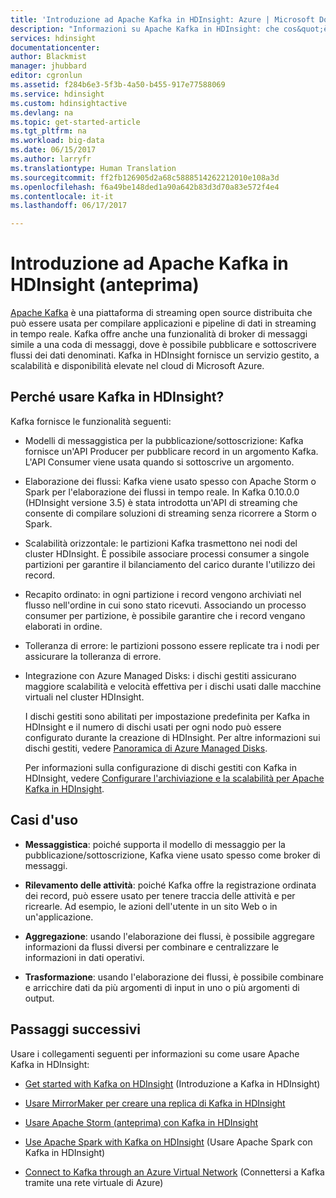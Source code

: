 ```yaml
---
title: 'Introduzione ad Apache Kafka in HDInsight: Azure | Microsoft Docs'
description: "Informazioni su Apache Kafka in HDInsight: che cos&quot;è, quale funzione svolge e dove trovare esempi e informazioni introduttive."
services: hdinsight
documentationcenter: 
author: Blackmist
manager: jhubbard
editor: cgronlun
ms.assetid: f284b6e3-5f3b-4a50-b455-917e77588069
ms.service: hdinsight
ms.custom: hdinsightactive
ms.devlang: na
ms.topic: get-started-article
ms.tgt_pltfrm: na
ms.workload: big-data
ms.date: 06/15/2017
ms.author: larryfr
ms.translationtype: Human Translation
ms.sourcegitcommit: ff2fb126905d2a68c5888514262212010e108a3d
ms.openlocfilehash: f6a49be148ded1a90a642b83d3d70a83e572f4e4
ms.contentlocale: it-it
ms.lasthandoff: 06/17/2017

---
```

# <a name="introducing-apache-kafka-on-hdinsight-preview"></a>Introduzione ad Apache Kafka in HDInsight (anteprima)

[Apache Kafka](https://kafka.apache.org) è una piattaforma di streaming open source distribuita che può essere usata per compilare applicazioni e pipeline di dati in streaming in tempo reale. Kafka offre anche una funzionalità di broker di messaggi simile a una coda di messaggi, dove è possibile pubblicare e sottoscrivere flussi dei dati denominati. Kafka in HDInsight fornisce un servizio gestito, a scalabilità e disponibilità elevate nel cloud di Microsoft Azure.

## <a name="why-use-kafka-on-hdinsight"></a>Perché usare Kafka in HDInsight?

Kafka fornisce le funzionalità seguenti:

* Modelli di messaggistica per la pubblicazione/sottoscrizione: Kafka fornisce un'API Producer per pubblicare record in un argomento Kafka. L'API Consumer viene usata quando si sottoscrive un argomento.

* Elaborazione dei flussi: Kafka viene usato spesso con Apache Storm o Spark per l'elaborazione dei flussi in tempo reale. In Kafka 0.10.0.0 (HDInsight versione 3.5) è stata introdotta un'API di streaming che consente di compilare soluzioni di streaming senza ricorrere a Storm o Spark.

* Scalabilità orizzontale: le partizioni Kafka trasmettono nei nodi del cluster HDInsight. È possibile associare processi consumer a singole partizioni per garantire il bilanciamento del carico durante l'utilizzo dei record.

* Recapito ordinato: in ogni partizione i record vengono archiviati nel flusso nell'ordine in cui sono stato ricevuti. Associando un processo consumer per partizione, è possibile garantire che i record vengano elaborati in ordine.

* Tolleranza di errore: le partizioni possono essere replicate tra i nodi per assicurare la tolleranza di errore.

* Integrazione con Azure Managed Disks: i dischi gestiti assicurano maggiore scalabilità e velocità effettiva per i dischi usati dalle macchine virtuali nel cluster HDInsight.

    I dischi gestiti sono abilitati per impostazione predefinita per Kafka in HDInsight e il numero di dischi usati per ogni nodo può essere configurato durante la creazione di HDInsight. Per altre informazioni sui dischi gestiti, vedere [Panoramica di Azure Managed Disks](../storage/storage-managed-disks-overview.md).

    Per informazioni sulla configurazione di dischi gestiti con Kafka in HDInsight, vedere [Configurare l'archiviazione e la scalabilità per Apache Kafka in HDInsight](hdinsight-apache-kafka-scalability.md).

## <a name="use-cases"></a>Casi d'uso

* **Messaggistica**: poiché supporta il modello di messaggio per la pubblicazione/sottoscrizione, Kafka viene usato spesso come broker di messaggi.

* **Rilevamento delle attività**: poiché Kafka offre la registrazione ordinata dei record, può essere usato per tenere traccia delle attività e per ricrearle. Ad esempio, le azioni dell'utente in un sito Web o in un'applicazione.

* **Aggregazione**: usando l'elaborazione dei flussi, è possibile aggregare informazioni da flussi diversi per combinare e centralizzare le informazioni in dati operativi.

* **Trasformazione**: usando l'elaborazione dei flussi, è possibile combinare e arricchire dati da più argomenti di input in uno o più argomenti di output.

## <a name="next-steps"></a>Passaggi successivi

Usare i collegamenti seguenti per informazioni su come usare Apache Kafka in HDInsight:

* [Get started with Kafka on HDInsight](hdinsight-apache-kafka-get-started.md) (Introduzione a Kafka in HDInsight)

* [Usare MirrorMaker per creare una replica di Kafka in HDInsight](hdinsight-apache-kafka-mirroring.md)

* [Usare Apache Storm (anteprima) con Kafka in HDInsight](hdinsight-apache-storm-with-kafka.md)

* [Use Apache Spark with Kafka on HDInsight](hdinsight-apache-spark-with-kafka.md) (Usare Apache Spark con Kafka in HDInsight)

* [Connect to Kafka through an Azure Virtual Network](hdinsight-apache-kafka-connect-vpn-gateway.md) (Connettersi a Kafka tramite una rete virtuale di Azure)

